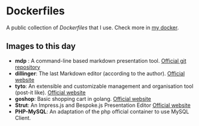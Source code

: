# Dockerfiles
A public collection of *Dockerfiles* that I use. Check more in [my docker](https://hub.docker.com/u/silgon/).

## Images to this day
- **mdp** :  A command-line based markdown presentation tool. [Official git repository](https://github.com/visit1985/mdp)
- **dillinger**:  The last Markdown editor (according to the author). [Official website](http://dillinger.io)
- **tyto**:  An extensible and customizable management and organisation tool (post-it like). [Official website](https://github.com/jh3y/tyto)
- **goshop**:  Basic shopping cart in golang. [Official website](https://github.com/rofrol/goshop)
- **Strut**: An Impress.js and Bespoke.js Presentation Editor [Official website](http://strut.io )
- **PHP-MySQL**: An adaptation of the php official container to use MySQL Client.
